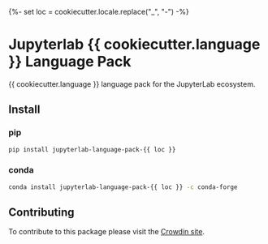 {%- set loc = cookiecutter.locale.replace("_", "-") -%}
# Jupyterlab {{ cookiecutter.language }} Language Pack

{{ cookiecutter.language }} language pack for the JupyterLab ecosystem.

## Install

### pip

```bash
pip install jupyterlab-language-pack-{{ loc }}
```

### conda

```bash
conda install jupyterlab-language-pack-{{ loc }} -c conda-forge
```

## Contributing

To contribute to this package please visit the [Crowdin site](https://crowdin.com/project/jupyterlab).
